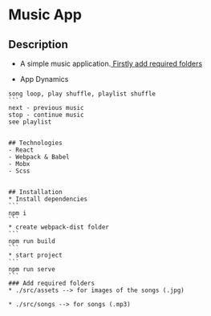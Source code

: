 # Music App

## Description
* A simple music application.[ Firstly add required folders ](#add-required-folders)

* App Dynamics
````
song loop, play shuffle, playlist shuffle 
```
next - previous music
stop - continue music
see playlist  


## Technologies
- React
- Webpack & Babel
- Mobx
- Scss


## Installation
* Install dependencies
```
npm i
```
* create webpack-dist folder 
```
npm run build 
```
* start project 
```
npm run serve 
```
### Add required folders 
* ./src/assets --> for images of the songs (.jpg)

* ./src/songs --> for songs (.mp3)

